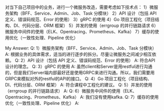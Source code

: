 对当下自己项目中的业务，进行一个微服务改造，需要考虑如下技术点：
1）微服务架构（BFF、Service、Admin、Job、Task 分模块）
2）API 设计（包括 API 定义、错误码规范、Error 的使用）
3）gRPC 的使用
4）Go 项目工程化（项目结构、DI、代码分层、ORM 框架）
5）并发的使用（errgroup 的并行链路请求
6）微服务中间件的使用（ELK、Opentracing、Prometheus、Kafka）
7）缓存的使用优化（一致性处理、Pipeline 优化）

My Answer:
Q: 1）微服务架构（BFF、Service、Admin、Job、Task 分模块）
A: 根据业务的具体需求，适当的进行逐步的拆分。尽量让微服务之间减少相互依赖。
Q: 2）API 设计（包括 API 定义、错误码规范、Error 的使用）
A: 符合API设计的理念。
Q: 3）gRPC 的使用
A: 虽然client和Server是用restful进行沟通的，但是我们Server端内部最好还是使用GRPC来进行沟通。所以，我们需要用GRPC来模拟对外的restful的API的接口。
Q: 4）Go 项目工程化（项目结构、DI、代码分层、ORM 框架）
A: 符合课程中工程化的建议。
Q: 5）并发的使用（errgroup 的并行链路请求）
A: 
Q: 6）微服务中间件的使用（ELK、Opentracing、Prometheus、Kafka）
A: 我们没有使用kafka.
Q: 7）缓存的使用优化（一致性处理、Pipeline 优化）
A: 
